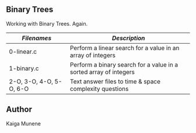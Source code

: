 ## Binary Trees

Working with Binary Trees. Again.

|          *Filenames*         |                     *Description*                                       |
|------------------------------|-------------------------------------------------------------------------|
| 0-linear.c                   | Perform a linear search for a value in an array of integers             |
| 1-binary.c                   | Perform a binary search for a value in a sorted array of integers       |
| 2-O, 3-O, 4-O, 5-O, 6-O      | Text answer files to time & space complexity questions                  |



## Author
Kaiga Munene
